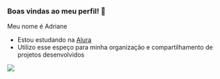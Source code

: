 ### Boas vindas ao meu perfil! 🖤
Meu nome é Adriane
- Estou estudando na [Alura](https://www.alura.com.br)
- Utilizo esse espeço para minha organização e compartilhamento de projetos desenvolvidos

![](https://media.tenor.com/A0yCLZcqaGEAAAAM/cap-tornado.gif)
